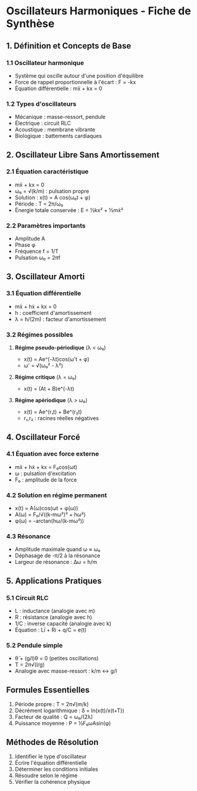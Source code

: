# Oscillateurs Harmoniques - Fiche de Synthèse

## 1. Définition et Concepts de Base

### 1.1 Oscillateur harmonique
- Système qui oscille autour d'une position d'équilibre
- Force de rappel proportionnelle à l'écart : F = -kx
- Équation différentielle : mẍ + kx = 0

### 1.2 Types d'oscillateurs
- Mécanique : masse-ressort, pendule
- Électrique : circuit RLC
- Acoustique : membrane vibrante
- Biologique : battements cardiaques

## 2. Oscillateur Libre Sans Amortissement

### 2.1 Équation caractéristique
- mẍ + kx = 0
- ω₀ = √(k/m) : pulsation propre
- Solution : x(t) = A cos(ω₀t + φ)
- Période : T = 2π/ω₀
- Énergie totale conservée : E = ½kx² + ½mẋ²

### 2.2 Paramètres importants
- Amplitude A
- Phase φ
- Fréquence f = 1/T
- Pulsation ω₀ = 2πf

## 3. Oscillateur Amorti

### 3.1 Équation différentielle
- mẍ + hẋ + kx = 0
- h : coefficient d'amortissement
- λ = h/(2m) : facteur d'amortissement

### 3.2 Régimes possibles
1. **Régime pseudo-périodique** (λ < ω₀)
   - x(t) = Ae^(-λt)cos(ω't + φ)
   - ω' = √(ω₀² - λ²)

2. **Régime critique** (λ = ω₀)
   - x(t) = (At + B)e^(-λt)

3. **Régime apériodique** (λ > ω₀)
   - x(t) = Ae^(r₁t) + Be^(r₂t)
   - r₁,r₂ : racines réelles négatives

## 4. Oscillateur Forcé

### 4.1 Équation avec force externe
- mẍ + hẋ + kx = F₀cos(ωt)
- ω : pulsation d'excitation
- F₀ : amplitude de la force

### 4.2 Solution en régime permanent
- x(t) = A(ω)cos(ωt + φ(ω))
- A(ω) = F₀/√((k-mω²)² + hω²)
- φ(ω) = -arctan(hω/(k-mω²))

### 4.3 Résonance
- Amplitude maximale quand ω ≈ ω₀
- Déphasage de -π/2 à la résonance
- Largeur de résonance : Δω = h/m

## 5. Applications Pratiques

### 5.1 Circuit RLC
- L : inductance (analogie avec m)
- R : résistance (analogie avec h)
- 1/C : inverse capacité (analogie avec k)
- Équation : Lï + Ri + q/C = e(t)

### 5.2 Pendule simple
- θ̈ + (g/l)θ = 0 (petites oscillations)
- T = 2π√(l/g)
- Analogie avec masse-ressort : k/m ↔ g/l

## Formules Essentielles
1. Période propre : T = 2π√(m/k)
2. Décrément logarithmique : δ = ln(x(t)/x(t+T))
3. Facteur de qualité : Q = ω₀/(2λ)
4. Puissance moyenne : P = ½F₀ωAsin(φ)

## Méthodes de Résolution
1. Identifier le type d'oscillateur
2. Écrire l'équation différentielle
3. Déterminer les conditions initiales
4. Résoudre selon le régime
5. Vérifier la cohérence physique 
